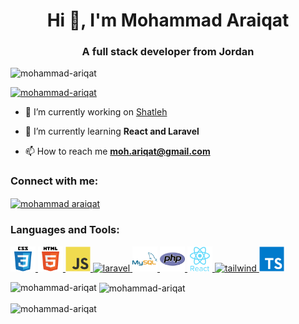 <h1 align="center">Hi 👋, I'm Mohammad Araiqat</h1>
<h3 align="center">A full stack developer from Jordan</h3>

<p align="left"> <img src="https://komarev.com/ghpvc/?username=mohammad-ariqat&label=Profile%20views&color=0e75b6&style=flat" alt="mohammad-ariqat" /> </p>

<p align="left"> <a href="https://github.com/ryo-ma/github-profile-trophy"><img src="https://github-profile-trophy.vercel.app/?username=mohammad-ariqat" alt="mohammad-ariqat" /></a> </p>

- 🔭 I’m currently working on [Shatleh](https://github.com/MohAtiyyat/shatleh)

- 🌱 I’m currently learning **React and Laravel**

- 📫 How to reach me **moh.ariqat@gmail.com**

<h3 align="left">Connect with me:</h3>
<p align="left">
<a href="https://linkedin.com/in/mohammad araiqat" target="blank"><img align="center" src="https://raw.githubusercontent.com/rahuldkjain/github-profile-readme-generator/master/src/images/icons/Social/linked-in-alt.svg" alt="mohammad araiqat" height="30" width="40" /></a>
</p>

<h3 align="left">Languages and Tools:</h3>
<p align="left"> <a href="https://www.w3schools.com/css/" target="_blank" rel="noreferrer"> <img src="https://raw.githubusercontent.com/devicons/devicon/master/icons/css3/css3-original-wordmark.svg" alt="css3" width="40" height="40"/> </a> <a href="https://www.w3.org/html/" target="_blank" rel="noreferrer"> <img src="https://raw.githubusercontent.com/devicons/devicon/master/icons/html5/html5-original-wordmark.svg" alt="html5" width="40" height="40"/> </a> <a href="https://developer.mozilla.org/en-US/docs/Web/JavaScript" target="_blank" rel="noreferrer"> <img src="https://raw.githubusercontent.com/devicons/devicon/master/icons/javascript/javascript-original.svg" alt="javascript" width="40" height="40"/> </a> <a href="https://laravel.com/" target="_blank" rel="noreferrer"> <img src="https://fontawesome.com/v5/icons/laravel?f=brands&s=solid" alt="laravel" width="40" height="40"/> </a> <a href="https://www.mysql.com/" target="_blank" rel="noreferrer"> <img src="https://raw.githubusercontent.com/devicons/devicon/master/icons/mysql/mysql-original-wordmark.svg" alt="mysql" width="40" height="40"/> </a> <a href="https://www.php.net" target="_blank" rel="noreferrer"> <img src="https://raw.githubusercontent.com/devicons/devicon/master/icons/php/php-original.svg" alt="php" width="40" height="40"/> </a> <a href="https://reactjs.org/" target="_blank" rel="noreferrer"> <img src="https://raw.githubusercontent.com/devicons/devicon/master/icons/react/react-original-wordmark.svg" alt="react" width="40" height="40"/> </a> <a href="https://tailwindcss.com/" target="_blank" rel="noreferrer"> <img src="https://www.vectorlogo.zone/logos/tailwindcss/tailwindcss-icon.svg" alt="tailwind" width="40" height="40"/> </a> <a href="https://www.typescriptlang.org/" target="_blank" rel="noreferrer"> <img src="https://raw.githubusercontent.com/devicons/devicon/master/icons/typescript/typescript-original.svg" alt="typescript" width="40" height="40"/> </a> </p>

<p><img align="left" src="https://github-readme-stats.vercel.app/api/top-langs?username=mohammad-ariqat&show_icons=true&locale=en&layout=compact" alt="mohammad-ariqat" /></p>

<p>&nbsp;<img align="center" src="https://github-readme-stats.vercel.app/api?username=mohammad-ariqat&show_icons=true&locale=en" alt="mohammad-ariqat" /></p>

<p><img align="center" src="https://github-readme-streak-stats.herokuapp.com/?user=mohammad-ariqat&" alt="mohammad-ariqat" /></p>
